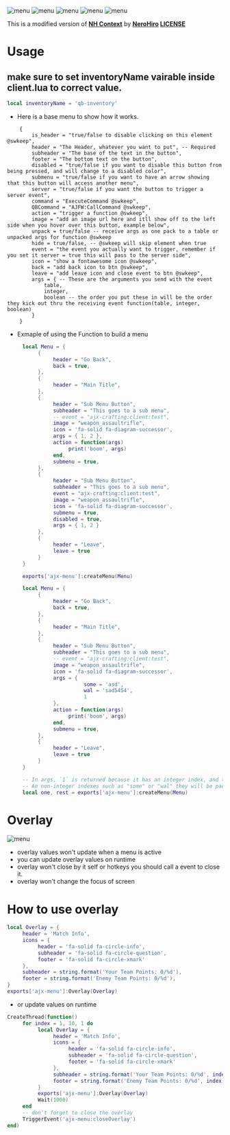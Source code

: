 ![menu](https://raw.githubusercontent.com/swkeep/ajx-menu/master/.github/images/menu.jpg)
![menu](https://raw.githubusercontent.com/swkeep/ajx-menu/master/.github/images/overlay.jpg)
![menu](https://raw.githubusercontent.com/swkeep/ajx-menu/master/.github/images/next&pervious.png)
![menu](https://raw.githubusercontent.com/swkeep/ajx-menu/master/.github/images/searchbar.png)
![menu](https://raw.githubusercontent.com/swkeep/ajx-menu/master/.github/images/range_slider.png)

This is a modified version of **[NH Context](https://github.com/nerohiro/nh-context)** by **[NeroHiro](https://github.com/nerohiro) [LICENSE](https://github.com/nerohiro/nh-context/blob/main/LICENSE)**

# Usage

## make sure to set inventoryName vairable inside client.lua to correct value.

```lua
local inventoryName = 'qb-inventory'
```

- Here is a base menu to show how it works.

```
    {
        is_header = "true/false to disable clicking on this element @swkeep",
        header = "The Header, whatever you want to put", -- Required
        subheader = "The base of the text in the button",
        footer = "The bottom text on the button",
        disabled = "true/false if you want to disable this button from being pressed, and will change to a disabled color",
        submenu = "true/false if you want to have an arrow showing that this button will access another menu",
        server = "true/false if you want the button to trigger a server event",
        command = "ExecuteCommand @swkeep",
        QBCommand = "AJFW:CallCommand @swkeep",
        action = "trigger a function @swkeep",
        image = "add an image url here and itll show off to the left side when you hover over this button, example below",
        unpack = true/false -- receive args as one pack to a table or unpacked args for function @swkeep
        hide = true/false, -- @swkeep will skip element when true
        event = "the event you actually want to trigger, remember if you set it server = true this will pass to the server side",
        icon = "show a fontawesome icon @swkeep",
        back = "add back icon to btn @swkeep",
        leave = "add leave icon and close event to btn @swkeep",
        args = { -- These are the arguments you send with the event
            table,
            integer,
            boolean -- the order you put these in will be the order they kick out thru the receiving event function(table, integer, boolean)
        }
    }
```

- Exmaple of using the Function to build a menu

```lua
     local Menu = {
          {
               header = "Go Back",
               back = true,
          },
          {
               header = "Main Title",
          },
          {
               header = "Sub Menu Button",
               subheader = "This goes to a sub menu",
               -- event = "ajx-crafting:client:test",
               image = "weapon_assaultrifle",
               icon = 'fa-solid fa-diagram-successor',
               args = { 1, 2 },
               action = function(args)
                    print('boom', args)
               end,
               submenu = true,
          },
          {
               header = "Sub Menu Button",
               subheader = "This goes to a sub menu",
               event = "ajx-crafting:client:test",
               image = "weapon_assaultrifle",
               icon = 'fa-solid fa-diagram-successor',
               submenu = true,
               disabled = true,
               args = { 1, 2 }
          },
          {
               header = "Leave",
               leave = true
          }
     }

     exports['ajx-menu']:createMenu(Menu)
```

```lua
     local Menu = {
          {
               header = "Go Back",
               back = true,
          },
          {
               header = "Main Title",
          },
          {
               header = "Sub Menu Button",
               subheader = "This goes to a sub menu",
               -- event = "ajx-crafting:client:test",
               image = "weapon_assaultrifle",
               icon = 'fa-solid fa-diagram-successor',
               args = {
                         some = 'asd',
                         wal = 'sad5454',
                         1
               },
               action = function(args)
                    print('boom', args)
               end,
               submenu = true,
          },
          {
               header = "Leave",
               leave = true
          }
     }

     -- In args, `1` is returned because it has an integer index, and the rest of the data does not
     -- An non-integer indexes such as "some" or "wal" they will be packed into a table and returned last.
     local one, rest = exports['ajx-menu']:createMenu(Menu)
```

# Overlay

![menu](https://raw.githubusercontent.com/swkeep/ajx-menu/master/.github/images/overlay.jpg)

- overlay values won't update when a menu is active
- you can update overlay values on runtime
- overlay won't close by it self or hotkeys you should call a event to close it.
- overlay won't change the focus of screen

# How to use overlay

```lua
local Overlay = {
     header = 'Match Info',
     icons = {
          header = 'fa-solid fa-circle-info',
          subheader = 'fa-solid fa-circle-question',
          footer = 'fa-solid fa-circle-xmark'
     },
     subheader = string.format('Your Team Points: 0/%d'),
     footer = string.format('Enemy Team Points: 0/%d'),
}
exports['ajx-menu']:Overlay(Overlay)
```

- or update values on runtime

```lua
CreateThread(function()
     for index = 1, 10, 1 do
          local Overlay = {
               header = 'Match Info',
               icons = {
                    header = 'fa-solid fa-circle-info',
                    subheader = 'fa-solid fa-circle-question',
                    footer = 'fa-solid fa-circle-xmark'
               },
               subheader = string.format('Your Team Points: 0/%d', index),
               footer = string.format('Enemy Team Points: 0/%d', index + 5),
          }
          exports['ajx-menu']:Overlay(Overlay)
          Wait(1000)
     end
     -- don't forget to close the overlay
     TriggerEvent('ajx-menu:closeOverlay')
end)
```
